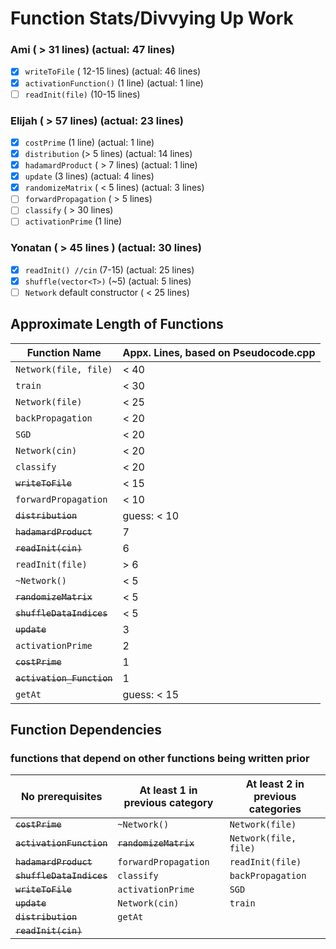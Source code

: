 # Function Stats/Divvying Up Work

### Ami ( > 31 lines) (actual: 47 lines)
- [x] `writeToFile` ( 12-15 lines) (actual: 46 lines)
- [x] `activationFunction()` (1 line) (actual: 1 line)
- [ ] `readInit(file)` (10-15 lines)

### Elijah ( > 57 lines) (actual: 23 lines)
- [x] `costPrime` (1 line) (actual: 1 line)
- [x] `distribution` (> 5 lines) (actual: 14 lines)
- [x] `hadamardProduct` ( > 7 lines) (actual: 1 line)
- [x] `update` (3 lines) (actual: 4 lines)
- [x] `randomizeMatrix` ( < 5 lines) (actual: 3 lines)
- [ ] `forwardPropagation` ( > 5 lines)
- [ ] `classify` ( > 30 lines)
- [ ] `activationPrime` (1 line)

### Yonatan ( > 45 lines ) (actual: 30 lines)
- [x] `readInit() //cin` (7-15) (actual: 25 lines)
- [x] `shuffle(vector<T>)` (~5) (actual: 5 lines)
- [ ] `Network` default constructor ( < 25 lines)

## Approximate Length of Functions
| Function Name | Appx. Lines, based on Pseudocode.cpp |
| ------------- | ----------------------- |
| `Network(file, file)` | < 40 |
| `train` | < 30 |
| `Network(file)` | < 25 |
| `backPropagation` | < 20 |
| `SGD` | < 20 |
| `Network(cin)` | < 20 |
| `classify` | < 20 |
| ~~`writeToFile`~~ | < 15 |
| `forwardPropagation` | < 10 |
| ~~`distribution`~~ | guess: < 10 |
| ~~`hadamardProduct`~~ | 7 |
| ~~`readInit(cin)`~~ | 6 |
| `readInit(file)` | > 6 |
| `~Network()` | < 5 |
| ~~`randomizeMatrix`~~ | < 5 |
| ~~`shuffleDataIndices`~~ | < 5 |
| ~~`update`~~ | 3 |
| `activationPrime` | 2 |
| ~~`costPrime`~~ | 1 |
| ~~`activation_Function`~~ | 1 |
| `getAt` | guess: < 15 |

## Function Dependencies
### functions that depend on other functions being written prior
| No prerequisites | At least 1 in previous category| At least 2 in previous categories|
| ---- | ---------- | ---------- |
| ~~`costPrime`~~ | `~Network()` | `Network(file)` |
| ~~`activationFunction`~~ | ~~`randomizeMatrix`~~ | `Network(file, file)` |
| ~~`hadamardProduct`~~ |  `forwardPropagation` | `readInit(file)` |
| ~~`shuffleDataIndices`~~ | `classify` | `backPropagation` |
| ~~`writeToFile`~~ | `activationPrime` | `SGD` |
| ~~`update`~~ | `Network(cin)` | `train` |
| ~~`distribution`~~ | `getAt` |
| ~~`readInit(cin)`~~ |
